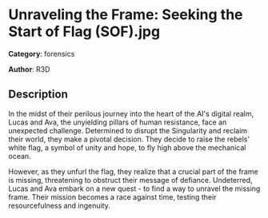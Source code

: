 # Unraveling the Frame: Seeking the Start of Flag (SOF).jpg


**Category**: forensics

**Author**: R3D

## Description

In the midst of their perilous journey into the heart of the AI's digital realm, Lucas and Ava, the unyielding pillars of human resistance, face an unexpected challenge. Determined to disrupt the Singularity and reclaim their world, they make a pivotal decision. They decide to raise the rebels' white flag, a symbol of unity and hope, to fly high above the mechanical ocean.

However, as they unfurl the flag, they realize that a crucial part of the frame is missing, threatening to obstruct their message of defiance. Undeterred, Lucas and Ava embark on a new quest - to find a way to unravel the missing frame. Their mission becomes a race against time, testing their resourcefulness and ingenuity.
